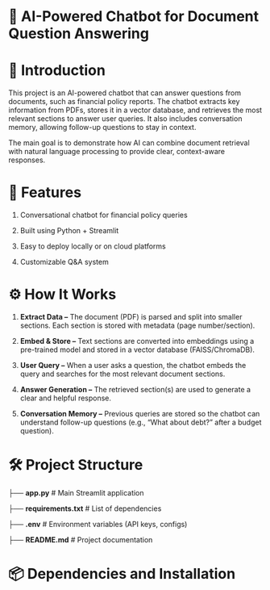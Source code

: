 # 📘 AI-Powered Chatbot for Document Question Answering
# 📖 Introduction

This project is an AI-powered chatbot that can answer questions from documents, such as financial policy reports. The chatbot extracts key information from PDFs, stores it in a vector database, and retrieves the most relevant sections to answer user queries. It also includes conversation memory, allowing follow-up questions to stay in context.

The main goal is to demonstrate how AI can combine document retrieval with natural language processing to provide clear, context-aware responses.

# 🚀 Features

1. Conversational chatbot for financial policy queries

2. Built using Python + Streamlit

3. Easy to deploy locally or on cloud platforms

4. Customizable Q&A system


# ⚙️ How It Works

1. **Extract Data –** The document (PDF) is parsed and split into smaller sections. Each section is stored with metadata (page number/section).

2. **Embed & Store –** Text sections are converted into embeddings using a pre-trained model and stored in a vector database (FAISS/ChromaDB).

3. **User Query –** When a user asks a question, the chatbot embeds the query and searches for the most relevant document sections.

4. **Answer Generation –** The retrieved section(s) are used to generate a clear and helpful response.

5. **Conversation Memory –** Previous queries are stored so the chatbot can understand follow-up questions (e.g., “What about debt?” after a budget question).


# 🛠️ Project Structure

├── **app.py**                 # Main Streamlit application

├── **requirements.txt**      # List of dependencies

├── **.env**                  # Environment variables (API keys, configs)

├── **README.md**              # Project documentation


# 📦 Dependencies and Installation

